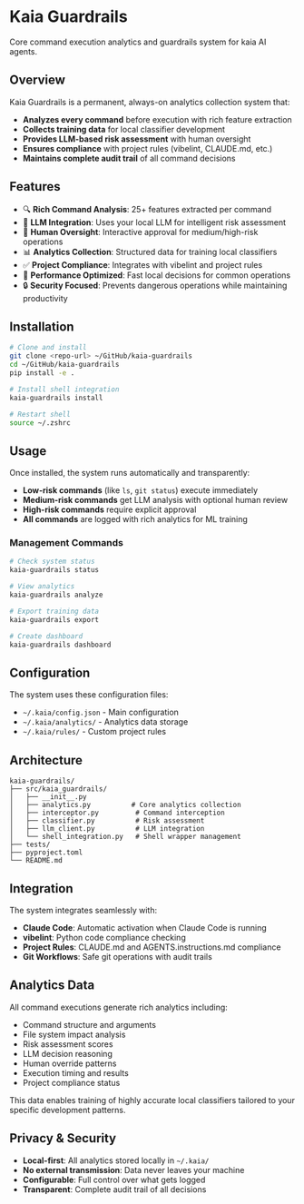 # Kaia Guardrails

Core command execution analytics and guardrails system for kaia AI agents.

## Overview

Kaia Guardrails is a permanent, always-on analytics collection system that:

- **Analyzes every command** before execution with rich feature extraction
- **Collects training data** for local classifier development
- **Provides LLM-based risk assessment** with human oversight
- **Ensures compliance** with project rules (vibelint, CLAUDE.md, etc.)
- **Maintains complete audit trail** of all command decisions

## Features

- 🔍 **Rich Command Analysis**: 25+ features extracted per command
- 🤖 **LLM Integration**: Uses your local LLM for intelligent risk assessment
- 👤 **Human Oversight**: Interactive approval for medium/high-risk operations
- 📊 **Analytics Collection**: Structured data for training local classifiers
- ✅ **Project Compliance**: Integrates with vibelint and project rules
- 🚀 **Performance Optimized**: Fast local decisions for common operations
- 🔒 **Security Focused**: Prevents dangerous operations while maintaining productivity

## Installation

```bash
# Clone and install
git clone <repo-url> ~/GitHub/kaia-guardrails
cd ~/GitHub/kaia-guardrails
pip install -e .

# Install shell integration
kaia-guardrails install

# Restart shell
source ~/.zshrc
```

## Usage

Once installed, the system runs automatically and transparently:

- **Low-risk commands** (like `ls`, `git status`) execute immediately
- **Medium-risk commands** get LLM analysis with optional human review  
- **High-risk commands** require explicit approval
- **All commands** are logged with rich analytics for ML training

### Management Commands

```bash
# Check system status
kaia-guardrails status

# View analytics
kaia-guardrails analyze

# Export training data
kaia-guardrails export

# Create dashboard
kaia-guardrails dashboard
```

## Configuration

The system uses these configuration files:

- `~/.kaia/config.json` - Main configuration
- `~/.kaia/analytics/` - Analytics data storage
- `~/.kaia/rules/` - Custom project rules

## Architecture

```
kaia-guardrails/
├── src/kaia_guardrails/
│   ├── __init__.py
│   ├── analytics.py          # Core analytics collection
│   ├── interceptor.py         # Command interception
│   ├── classifier.py          # Risk assessment
│   ├── llm_client.py          # LLM integration
│   └── shell_integration.py   # Shell wrapper management
├── tests/
├── pyproject.toml
└── README.md
```

## Integration

The system integrates seamlessly with:

- **Claude Code**: Automatic activation when Claude Code is running
- **vibelint**: Python code compliance checking
- **Project Rules**: CLAUDE.md and AGENTS.instructions.md compliance
- **Git Workflows**: Safe git operations with audit trails

## Analytics Data

All command executions generate rich analytics including:

- Command structure and arguments
- File system impact analysis  
- Risk assessment scores
- LLM decision reasoning
- Human override patterns
- Execution timing and results
- Project compliance status

This data enables training of highly accurate local classifiers tailored to your specific development patterns.

## Privacy & Security

- **Local-first**: All analytics stored locally in `~/.kaia/`
- **No external transmission**: Data never leaves your machine
- **Configurable**: Full control over what gets logged
- **Transparent**: Complete audit trail of all decisions
